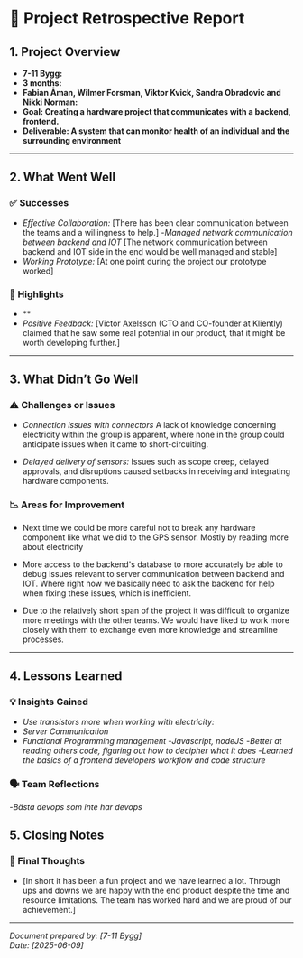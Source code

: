# 📘 Project Retrospective Report

## 1. Project Overview
- **7-11 Bygg:**  
- **3 months:**  
- **Fabian Åman, Wilmer Forsman, Viktor Kvick, Sandra Obradovic and Nikki Norman:**  
- **Goal: Creating a hardware project that communicates with a backend, frontend.**  
- **Deliverable: A system that can monitor health of an individual and the surrounding environment**  

---

## 2. What Went Well
### ✅ Successes
- *Effective Collaboration:* [There has been clear communication between the teams and a willingness to help.]
-*Managed network communication between backend and IOT* [The network communication between backend and IOT side in the end would be well managed and stable]
- *Working Prototype:* [At one point during the project our prototype worked]


### 📌 Highlights
- **
- *Positive Feedback:* [Victor Axelsson (CTO and CO-founder at Kliently) claimed that he saw some real potential in our product, that it might be worth developing further.]

---

## 3. What Didn’t Go Well
### ⚠️ Challenges or Issues
- *Connection issues with connectors* A lack of knowledge concerning electricity within the group is apparent, where none in the group could anticipate issues when it came to short-circuiting. 

- *Delayed delivery of sensors:* Issues such as scope creep, delayed approvals, and disruptions caused setbacks in receiving and integrating hardware components.



### 📉 Areas for Improvement
- Next time we could be more careful not to break any hardware component like what we did to the GPS sensor. Mostly by reading more about electricity

- More access to the backend's database to more accurately be able to debug issues relevant to server communication between backend and IOT. Where right now we basically need to ask the backend for help when fixing these issues, which is inefficient.

- Due to the relatively short span of the project it was difficult to organize more meetings with the other teams. We would have liked to work more closely with them to exchange even more knowledge and streamline processes.
---

## 4. Lessons Learned
### 💡 Insights Gained
- *Use transistors more when working with electricity:* 
- *Server Communication*
- *Functional Programming management* 
-*Javascript, nodeJS*
-*Better at reading others code, figuring out how to decipher what it does*
-*Learned the basics of a frontend developers workflow and code structure*




### 🗣 Team Reflections
-*Bästa devops som inte har devops*



## 5. Closing Notes
### 🎉 Final Thoughts
- [In short it has been a fun project and we have learned a lot. Through ups and downs we are happy with the end product despite the time and resource limitations. The team has worked hard and we are proud of our achievement.]


---

*Document prepared by: [7-11 Bygg]  
Date: [2025-06-09]*

